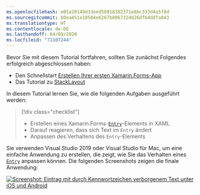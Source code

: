 ```yaml
---
ms.openlocfilehash: e05a20149d33eed58918382371e8bc333d4a5f8d
ms.sourcegitcommit: b0ea451e18504e6267b896732dd26df64ddfa843
ms.translationtype: HT
ms.contentlocale: de-DE
ms.lasthandoff: 04/09/2020
ms.locfileid: "71107244"
---
```

Bevor Sie mit diesem Tutorial fortfahren, sollten Sie zunächst Folgendes erfolgreich abgeschlossen haben:

- Den Schnellstart [Erstellen Ihrer ersten Xamarin.Forms-App](~/get-started/first-app/index.md)
- Das Tutorial zu [StackLayout](~/get-started/tutorials/stacklayout/index.yml)

In diesem Tutorial lernen Sie, wie die folgenden Aufgaben ausgeführt werden:

> [!div class="checklist"]
>
> - Erstellen eines Xamarin.Forms-[`Entry`](xref:Xamarin.Forms.Entry)-Elements in XAML
> - Darauf reagieren, dass sich Text im `Entry` ändert
> - Anpassen des Verhaltens des `Entry`-Elements

Sie verwenden Visual Studio 2019 oder Visual Studio für Mac, um eine einfache Anwendung zu erstellen, die zeigt, wie Sie das Verhalten eines [`Entry`](xref:Xamarin.Forms.Entry) anpassen können. Die folgenden Screenshots zeigen die finale Anwendung:

[![Screenshot: Eintrag mit durch Kennwortzeichen verborgenem Text unter iOS und Android](../images/customize-behavior.png "Eintrag mit verborgenen Kennwortzeichen")](../images/customize-behavior-large.png#lightbox "Eintrag mit verborgenen Kennwortzeichen")
